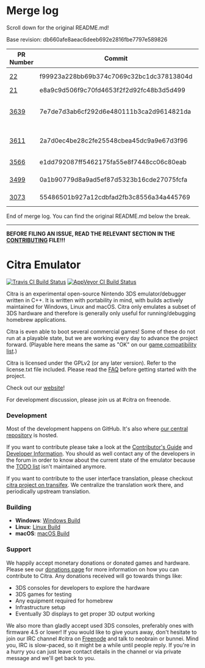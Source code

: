 # Merge log

Scroll down for the original README.md!

Base revision: db660afe8aeac6deeb692e2816fbe7797e589826

|PR Number|Commit|Title|Author|Merge Success|
|----|----|----|----|----|
|[22](undefined)|f99923a228bb69b374c7069c32bc1dc37813804d|Glvtx configuration options for LibRetro|j-selby|true|
|[21](undefined)|e8a9c9d506f9c70fd4653f2f2d92fc48b3d5d499|Canary Base|j-selby|true|
|[3639](undefined)|7e7de7d3ab6cf292d6e480111b3ca2d9614821da|gl_rasterizer_cache: exit FillTextureCube when address is invalid|wwylele|true|
|[3611](undefined)|2a7d0ec4be28c2fe25548cbea45dc9a9e67d3f96|citra-qt: Fix the stuck in fullscreen bug.|adityaruplaha|true|
|[3566](undefined)|e1dd792087ff5462175fa55e8f7448cc06c80eab|citra_qt: camera integration|zhaowenlan1779|false|
|[3499](undefined)|0a1b90779d8a9ad5ef87d5323b16cde27075fcfa|Convert PICA Shaders to GLSL|jroweboy|true|
|[3073](undefined)|55486501b927a12cdbfad2fb3c8556a34a445769|Citra-qt: Add multiplayer ui|jroweboy|true|


End of merge log. You can find the original README.md below the break.

------

**BEFORE FILING AN ISSUE, READ THE RELEVANT SECTION IN THE [CONTRIBUTING](https://github.com/citra-emu/citra/blob/master/CONTRIBUTING.md#reporting-issues) FILE!!!**

Citra Emulator
==============
[![Travis CI Build Status](https://travis-ci.org/citra-emu/citra.svg?branch=master)](https://travis-ci.org/citra-emu/citra)
[![AppVeyor CI Build Status](https://ci.appveyor.com/api/projects/status/sdf1o4kh3g1e68m9?svg=true)](https://ci.appveyor.com/project/bunnei/citra)

Citra is an experimental open-source Nintendo 3DS emulator/debugger written in C++. It is written with portability in mind, with builds actively maintained for Windows, Linux and macOS. Citra only emulates a subset of 3DS hardware and therefore is generally only useful for running/debugging homebrew applications.

Citra is even able to boot several commercial games! Some of these do not run at a playable state, but we are working every day to advance the project forward. (Playable here means the same as "OK" on our [game compatibility list](https://citra-emu.org/game).)

Citra is licensed under the GPLv2 (or any later version). Refer to the license.txt file included. Please read the [FAQ](https://citra-emu.org/wiki/faq/) before getting started with the project.

Check out our [website](https://citra-emu.org/)!

For development discussion, please join us at #citra on freenode.

### Development

Most of the development happens on GitHub. It's also where [our central repository](https://github.com/citra-emu/citra) is hosted.

If you want to contribute please take a look at the [Contributor's Guide](CONTRIBUTING.md) and [Developer Information](https://github.com/citra-emu/citra/wiki/Developer-Information). You should as well contact any of the developers in the forum in order to know about the current state of the emulator because the [TODO list](https://docs.google.com/document/d/1SWIop0uBI9IW8VGg97TAtoT_CHNoP42FzYmvG1F4QDA) isn't maintained anymore.

If you want to contribute to the user interface translation, please checkout [citra project on transifex](https://www.transifex.com/citra/citra). We centralize the translation work there, and periodically upstream translation.

### Building

* __Windows__: [Windows Build](https://github.com/citra-emu/citra/wiki/Building-For-Windows)
* __Linux__: [Linux Build](https://github.com/citra-emu/citra/wiki/Building-For-Linux)
* __macOS__: [macOS Build](https://github.com/citra-emu/citra/wiki/Building-for-macOS)


### Support
We happily accept monetary donations or donated games and hardware. Please see our [donations page](https://citra-emu.org/donate/) for more information on how you can contribute to Citra. Any donations received will go towards things like:
* 3DS consoles for developers to explore the hardware
* 3DS games for testing
* Any equipment required for homebrew
* Infrastructure setup
* Eventually 3D displays to get proper 3D output working

We also more than gladly accept used 3DS consoles, preferably ones with firmware 4.5 or lower! If you would like to give yours away, don't hesitate to join our IRC channel #citra on [Freenode](http://webchat.freenode.net/?channels=citra) and talk to neobrain or bunnei. Mind you, IRC is slow-paced, so it might be a while until people reply. If you're in a hurry you can just leave contact details in the channel or via private message and we'll get back to you.
